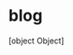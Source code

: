 <!--
  id: 2337
  date: 2014-04-01
  modified: 2014-08-14
  slug: blog
  type: page
  excerpt: [object Object]
  inCv: 
  inPortfolio: 
  dateFrom: 
  dateTo: 
-->

# blog

[object Object]
